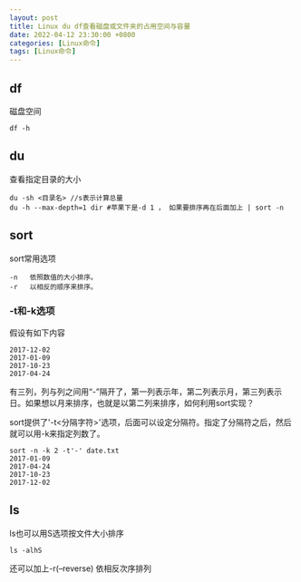 ```yaml
---
layout: post
title: Linux du df查看磁盘或文件夹的占用空间与容量
date: 2022-04-12 23:30:00 +0800
categories: [Linux命令]
tags: [Linux命令]
---
```


## df

磁盘空间

```
df -h
```

## du

查看指定目录的大小

```
du -sh <目录名> //s表示计算总量
du -h --max-depth=1 dir #苹果下是-d 1 ， 如果要排序再在后面加上 | sort -n
```

## sort

sort常用选项

```
-n   依照数值的大小排序。
-r   以相反的顺序来排序。
```

### -t和-k选项

假设有如下内容

```
2017-12-02
2017-01-09
2017-10-23
2017-04-24
```

有三列，列与列之间用“-”隔开了，第一列表示年，第二列表示月，第三列表示日。如果想以月来排序，也就是以第二列来排序，如何利用sort实现？

sort提供了'-t<分隔字符>'选项，后面可以设定分隔符。指定了分隔符之后，然后就可以用-k来指定列数了。

```
sort -n -k 2 -t'-' date.txt     
2017-01-09
2017-04-24
2017-10-23
2017-12-02
```

## ls

ls也可以用S选项按文件大小排序

```
ls -alhS
```

还可以加上-r(–reverse) 依相反次序排列